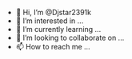 - 👋 Hi, I’m @Djstar2391k
- 👀 I’m interested in ...
- 🌱 I’m currently learning ...
- 💞️ I’m looking to collaborate on ...
- 📫 How to reach me ...

<!---
Djstar2391k/Djstar2391k is a ✨ special ✨ repository because its `README.md` (this file) appears on your GitHub profile.
You can click the Preview link to take a look at your changes.
--->
